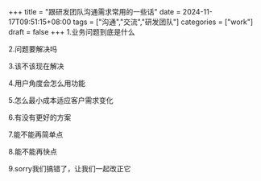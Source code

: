 +++
title = "跟研发团队沟通需求常用的一些话"
date = 2024-11-17T09:51:15+08:00
tags = ["沟通","交流","研发团队"]
categories = ["work"]
draft = false
+++
1.业务问题到底是什么

2.问题要解决吗

3.该不该现在解决

4.用户角度会怎么用功能

5.怎么最小成本适应客户需求变化

6.有没有更好的方案

7.能不能再简单点

8.能不能再快点

9.sorry我们搞错了，让我们一起改正它
